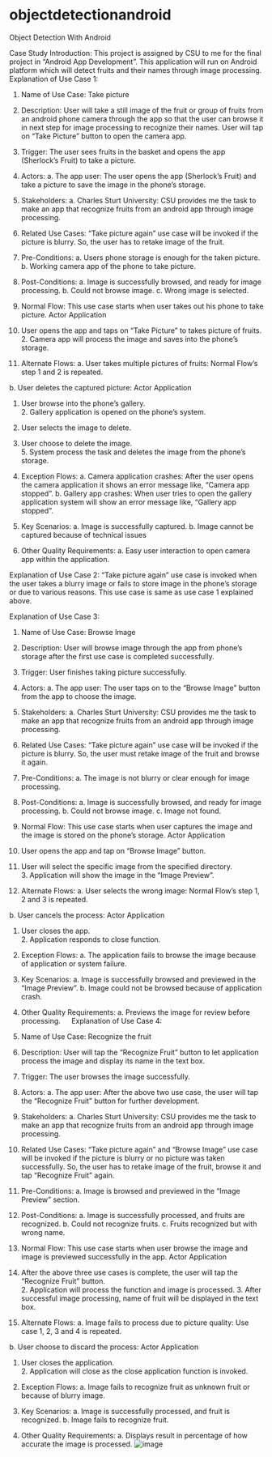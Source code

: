 # objectdetectionandroid
Object Detection With Android

Case Study
Introduction:
This project is assigned by CSU to me for the final project in “Android App Development”. This application will run on Android platform which will detect fruits and their names through image processing. 
Explanation of Use Case 1:
1.	Name of Use Case: Take picture
2.	Description: User will take a still image of the fruit or group of fruits from an android phone camera through the app so that the user can browse it in next step for image processing to recognize their names. User will tap on “Take Picture” button to open the camera app.
3.	Trigger: The user sees fruits in the basket and opens the app (Sherlock’s Fruit) to take a picture. 
4.	Actors: 
a.	The app user:
The user opens the app (Sherlock’s Fruit) and take a picture to save the image in the phone’s storage.
5.	Stakeholders:
a.	Charles Sturt University:
CSU provides me the task to make an app that recognize fruits from an android app through image processing.
6.	Related Use Cases:
“Take picture again” use case will be invoked if the picture is blurry. So, the user has to retake image of the fruit.
7.	Pre-Conditions:
a.	Users phone storage is enough for the taken picture.
b.	Working camera app of the phone to take picture.
8.	Post-Conditions:
a.	Image is successfully browsed, and ready for image processing.
b.	Could not browse image.
c.	Wrong image is selected.
9.	Normal Flow:
This use case starts when user takes out his phone to take picture.
Actor	Application
1.	User opens the app and taps on “Take Picture” to takes picture of fruits.	
	2.	Camera app will process the image and saves into the phone’s storage.

10.	Alternate Flows:
a.	User takes multiple pictures of fruits:
Normal Flow’s step 1 and 2 is repeated.

b.	User deletes the captured picture:
Actor	Application
1.	User browse into the phone’s gallery.	
	2.	Gallery application is opened on the phone’s system.
3.	User selects the image to delete.	
4.	User choose to delete the image.	
	5.	System process the task and deletes the image from the phone’s storage.

11.	Exception Flows:
a.	Camera application crashes:
After the user opens the camera application it shows an error message like, “Camera app stopped”.
b.	Gallery app crashes:
When user tries to open the gallery application system will show an error message like, “Gallery app stopped”.

12.	Key Scenarios:
a.	Image is successfully captured.
b.	Image cannot be captured because of technical issues
13.	Other Quality Requirements:
a.	Easy user interaction to open camera app within the application.

Explanation of Use Case 2:
“Take picture again” use case is invoked when the user takes a blurry image or fails to store image in the phone’s storage or due to various reasons. This use case is same as use case 1 explained above. 

Explanation of Use Case 3:
1.	Name of Use Case: Browse Image
2.	Description: User will browse image through the app from phone’s storage after the first use case is completed successfully.
3.	Trigger: User finishes taking picture successfully.
4.	Actors: 
a.	The app user:
The user taps on to the “Browse Image” button from the app to choose the image.
5.	Stakeholders:
a.	Charles Sturt University:
CSU provides me the task to make an app that recognize fruits from an android app through image processing.
6.	Related Use Cases:
“Take picture again” use case will be invoked if the picture is blurry. So, the user must retake image of the fruit and browse it again.
7.	Pre-Conditions:
a.	The image is not blurry or clear enough for image processing.
8.	Post-Conditions:
a.	Image is successfully browsed, and ready for image processing.
b.	Could not browse image.
c.	Image not found.
9.	Normal Flow:
This use case starts when user captures the image and the image is stored on the phone’s storage.
Actor	Application
1.	User opens the app and tap on “Browse Image” button.	
2.	User will select the specific image from the specified directory.	
	3.	Application will show the image in the “Image Preview”.

10.	Alternate Flows:
a.	User selects the wrong image:
Normal Flow’s step 1, 2 and 3 is repeated.

b.	User cancels the process:
Actor	Application
1.	User closes the app.	
	2.	Application responds to close function.

11.	Exception Flows:
a.	The application fails to browse the image because of application or system failure.
12.	Key Scenarios:
a.	Image is successfully browsed and previewed in the “Image Preview”.
b.	Image could not be browsed because of application crash.
13.	Other Quality Requirements:
a.	Previews the image for review before processing.
 
Explanation of Use Case 4:
1.	Name of Use Case: Recognize the fruit
2.	Description: User will tap the “Recognize Fruit” button to let application process the image and display its name in the text box.
3.	Trigger: The user browses the image successfully. 
4.	Actors: 
a.	The app user:
After the above two use case, the user will tap the “Recognize Fruit” button for further development.
5.	Stakeholders:
a.	Charles Sturt University:
CSU provides me the task to make an app that recognize fruits from an android app through image processing.
6.	Related Use Cases:
“Take picture again” and “Browse Image” use case will be invoked if the picture is blurry or no picture was taken successfully. So, the user has to retake image of the fruit, browse it and tap “Recognize Fruit” again.
7.	Pre-Conditions:
a.	Image is browsed and previewed in the “Image Preview” section.
8.	Post-Conditions:
a.	Image is successfully processed, and fruits are recognized.
b.	Could not recognize fruits.
c.	Fruits recognized but with wrong name.
9.	Normal Flow:
This use case starts when user browse the image and image is previewed successfully in the app.
Actor	Application
1.	After the above three use cases is complete, the user will tap the “Recognize Fruit” button.	
	2.	Application will process the function and image is processed.
	3.	After successful image processing, name of fruit will be displayed in the text box.

10.	Alternate Flows:
a.	Image fails to process due to picture quality:
Use case 1, 2, 3 and 4 is repeated.

b.	User choose to discard the process:
Actor	Application
1.	User closes the application.	
	2.	Application will close as the close application function is invoked.

11.	Exception Flows:
a.	Image fails to recognize fruit as unknown fruit or because of blurry image.
12.	Key Scenarios:
a.	Image is successfully processed, and fruit is recognized.
b.	Image fails to recognize fruit.
13.	Other Quality Requirements:
a.	Displays result in percentage of how accurate the image is processed.
![image](https://github.com/goliathp/objectdetectionandroid/assets/59287096/16d980d2-5614-428a-b4e2-7f6ff7d6b8c4)
